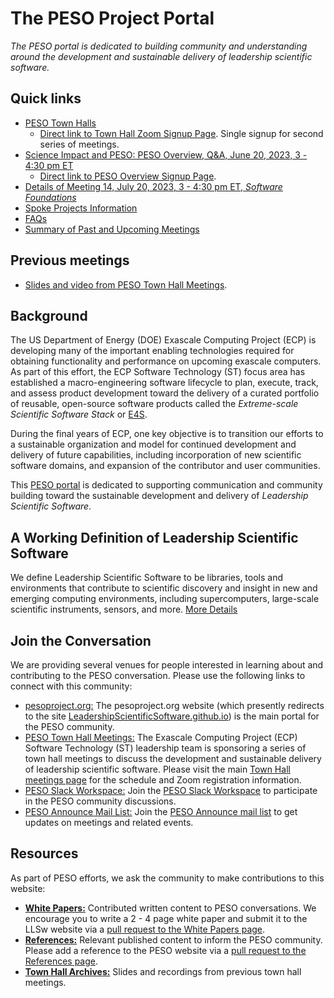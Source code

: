 # The PESO Project Portal

*The PESO portal is dedicated to building community and understanding around the development and sustainable delivery of leadership scientific software.*

## Quick links
- [PESO Town Halls](PESOTownHalls.md)
   - [Direct link to Town Hall Zoom Signup Page](https://exascaleproject.zoomgov.com/meeting/register/vJItduGrqDMpEiSpPgjLeb3IgZsSkw-oZcQ).  Single signup for second series of meetings.
- [Science Impact and PESO: PESO Overview, Q&A, June 20, 2023, 3 - 4:30 pm ET](PESO/PESOMeeting1.md)
   - [Direct link to PESO Overview Signup Page](https://exascaleproject.zoomgov.com/meeting/register/vJIsc-itrjMtE9gQwa5hO3HxoqbvJw0nwyo).
- [Details of Meeting 14, July 20, 2023, 3 - 4:30 pm ET, _Software Foundations_](Meetings/Meeting14.md)
- [Spoke Projects Information](SeedProjects.md)
- [FAQs](FAQ.md)
- [Summary of Past and Upcoming Meetings](PESOTownHalls.md)

## Previous meetings
- [Slides and video from PESO Town Hall Meetings](PESOTownHalls.md).  
 
## Background
The US Department of Energy (DOE) Exascale Computing Project (ECP) is developing many of the important enabling technologies required for obtaining functionality and performance on upcoming exascale computers.  As part of this effort, the ECP Software Technology (ST) focus area has established a macro-engineering software lifecycle to plan, execute, track, and assess product development toward the delivery of a curated portfolio of reusable, open-source software products called the *Extreme-scale Scientific Software Stack* or [E4S](https://e4s.io).

During the final years of ECP, one key objective is to transition our efforts to a sustainable organization and model for continued development and delivery of future capabilities, including incorporation of new scientific software domains, and expansion of the contributor and user communities. 

This [PESO portal](https://pesoproject.org) is dedicated to supporting communication and community building toward the sustainable development and delivery of *Leadership Scientific Software*.

## A Working Definition of Leadership Scientific Software
We define Leadership Scientific Software to be libraries, tools and environments that contribute to scientific discovery and insight in new and emerging computing environments, including supercomputers, large-scale scientific instruments, sensors, and more. [More Details](LeadershipDefinition.md)

## Join the Conversation
We are providing several venues for people interested in learning about and contributing to the PESO conversation.  Please use the following links to connect with this community:
- [pesoproject.org:](https://pesoproject.org) The pesoproject.org website (which presently redirects to the site [LeadershipScientificSoftware.github.io](https://leadershipscientificsoftware.github.io/)) is the main portal for the PESO community.
- [PESO Town Hall Meetings:](PESOTownHalls.md)  The Exascale Computing Project (ECP) Software Technology (ST) leadership team is sponsoring a series of town hall meetings to discuss the development and sustainable delivery of leadership scientific software. Please visit the main [Town Hall meetings page](PESOTownHalls.md) for the schedule and Zoom registration information.
- [PESO Slack Workspace:](https://join.slack.com/t/PESOworkspace/shared_invite/zt-v1idgwld-9tp8DvSJzj2vP3NmDbyjdw) Join the [PESO Slack Workspace](https://join.slack.com/t/PESOworkspace/shared_invite/zt-v1idgwld-9tp8DvSJzj2vP3NmDbyjdw) to participate in the PESO community discussions.
- [PESO Announce Mail List:](https://pesoproject.org/mailman/listinfo/announce_pesoproject.org) Join the [PESO Announce mail list](https://pesoproject.org/mailman/listinfo/announce_pesoproject.org) to get updates on meetings and related events.

## Resources
As part of PESO efforts, we ask the community to make contributions to this website:
- **[White Papers:](WhitePapers/WhitePaperList.md)** Contributed written content to PESO conversations. We encourage you to write a 2 - 4 page white paper and submit it to the LLSw website via a [pull request to the White Papers page](WhitePapers/WhitePaperList.md).
- **[References:](References/ReferenceList.md)** Relevant published content to inform the PESO community. Please add a reference to the PESO website via a [pull request to the References page](References/ReferenceList.md).
- **[Town Hall Archives:](TownHallArchives/TownHallArchiveList.md)** Slides and recordings from previous town hall meetings.
